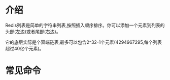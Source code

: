 # 介绍

Redis列表是简单的字符串列表,按照插入顺序排序。你可以添加一个元素到列表的头部(左边)或者尾部(右边)。

它的底层实际是个双端链表,最多可以包含2^32-1个元素(4294967295,每个列表超过40亿个元素)。

# 常见命令